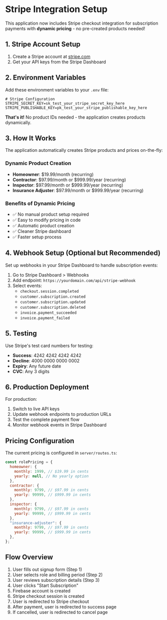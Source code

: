 # Stripe Integration Setup

This application now includes Stripe checkout integration for subscription payments with **dynamic pricing** - no pre-created products needed!

## 1. Stripe Account Setup

1. Create a Stripe account at [stripe.com](https://stripe.com)
2. Get your API keys from the Stripe Dashboard

## 2. Environment Variables

Add these environment variables to your `.env` file:

```env
# Stripe Configuration
STRIPE_SECRET_KEY=sk_test_your_stripe_secret_key_here
STRIPE_PUBLISHABLE_KEY=pk_test_your_stripe_publishable_key_here
```

**That's it!** No product IDs needed - the application creates products dynamically.

## 3. How It Works

The application automatically creates Stripe products and prices on-the-fly:

### Dynamic Product Creation
- **Homeowner**: $19.99/month (recurring)
- **Contractor**: $97.99/month or $999.99/year (recurring)
- **Inspector**: $97.99/month or $999.99/year (recurring)
- **Insurance Adjuster**: $97.99/month or $999.99/year (recurring)

### Benefits of Dynamic Pricing
- ✅ No manual product setup required
- ✅ Easy to modify pricing in code
- ✅ Automatic product creation
- ✅ Cleaner Stripe dashboard
- ✅ Faster setup process

## 4. Webhook Setup (Optional but Recommended)

Set up webhooks in your Stripe Dashboard to handle subscription events:

1. Go to Stripe Dashboard > Webhooks
2. Add endpoint: `https://yourdomain.com/api/stripe-webhook`
3. Select events:
   - `checkout.session.completed`
   - `customer.subscription.created`
   - `customer.subscription.updated`
   - `customer.subscription.deleted`
   - `invoice.payment_succeeded`
   - `invoice.payment_failed`

## 5. Testing

Use Stripe's test card numbers for testing:
- **Success**: 4242 4242 4242 4242
- **Decline**: 4000 0000 0000 0002
- **Expiry**: Any future date
- **CVC**: Any 3 digits

## 6. Production Deployment

For production:
1. Switch to live API keys
2. Update webhook endpoints to production URLs
3. Test the complete payment flow
4. Monitor webhook events in Stripe Dashboard

## Pricing Configuration

The current pricing is configured in `server/routes.ts`:

```javascript
const rolePricing = {
  homeowner: {
    monthly: 1999, // $19.99 in cents
    yearly: null, // No yearly option
  },
  contractor: {
    monthly: 9799, // $97.99 in cents
    yearly: 99999, // $999.99 in cents
  },
  inspector: {
    monthly: 9799, // $97.99 in cents
    yearly: 99999, // $999.99 in cents
  },
  "insurance-adjuster": {
    monthly: 9799, // $97.99 in cents
    yearly: 99999, // $999.99 in cents
  },
};
```

## Flow Overview

1. User fills out signup form (Step 1)
2. User selects role and billing period (Step 2)
3. User reviews subscription details (Step 3)
4. User clicks "Start Subscription"
5. Firebase account is created
6. Stripe checkout session is created
7. User is redirected to Stripe checkout
8. After payment, user is redirected to success page
9. If cancelled, user is redirected to cancel page 